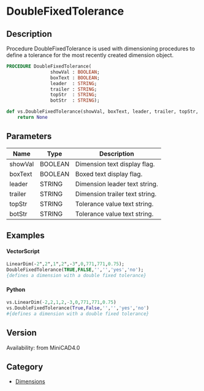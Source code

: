 # DoubleFixedTolerance

## Description
Procedure DoubleFixedTolerance is used with dimensioning procedures to define a tolerance for the most recently created dimension object.

```pascal
PROCEDURE DoubleFixedTolerance(
				showVal : BOOLEAN;
				boxText : BOOLEAN;
				leader  : STRING;
				trailer : STRING;
				topStr  : STRING;
				botStr  : STRING);
```

```python
def vs.DoubleFixedTolerance(showVal, boxText, leader, trailer, topStr, botStr):
    return None
```

## Parameters
|Name|Type|Description|
|---|---|---|
|showVal|BOOLEAN|Dimension text display flag.|
|boxText|BOOLEAN|Boxed text display flag.|
|leader|STRING|Dimension leader text string.|
|trailer|STRING|Dimension trailer text string.|
|topStr|STRING|Tolerance value text string.|
|botStr|STRING|Tolerance value text string.|

## Examples
#### VectorScript ####
```pascal
LinearDim(-2",2",1",2",-3",0,771,771,0.75);
DoubleFixedTolerance(TRUE,FALSE,'','','yes','no');
{defines a dimension with a double fixed tolerance}
```
#### Python ####
```python
vs.LinearDim(-2,2,1,2,-3,0,771,771,0.75)
vs.DoubleFixedTolerance(True,False,'','','yes','no')
#{defines a dimension with a double fixed tolerance}
```

## Version
Availability: from MiniCAD4.0

## Category
* [Dimensions](../Categories/Dimensions.md)
